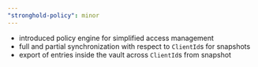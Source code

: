 ```yaml
---
"stronghold-policy": minor
---
```


- introduced policy engine for simplified access management
- full and partial synchronization with respect to `ClientId`s for snapshots
- export of entries inside the vault across `ClientId`s from snapshot
